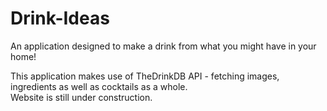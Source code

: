 # Drink-Ideas
An application designed to make a drink from what you might have in your home!<br>

This application makes use of TheDrinkDB API - fetching images, ingredients as well as cocktails as a whole.<br>
Website is still under construction.
